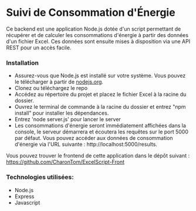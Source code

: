 # Suivi de Consommation d'Énergie

Ce backend est une application Node.js dotée d'un script permettant de récupérer et de calculer les consommations d'énergie à partir des données d'un fichier Excel. Ces données sont ensuite mises à disposition via une API REST pour un accès facile.

### Installation

- Assurez-vous que Node.js est installé sur votre système. Vous pouvez le télécharger à partir de [nodejs.org](https://nodejs.org/).
- Clonez ou téléchargez le repo
- Accédez au répertoire du projet et placez le fichier Excel à la racine du dossier.
- Ouvrez le terminal de commande à la racine du dossier et entrez "npm install" pour installer les dépendances.
- Entrez 'node server.js' pour lancer le server
- Les consommations d'énergie seront immédiatement affichées dans la console, le serveur démarrera et écoutera les requêtes sur le port 5000 par défaut. Vous pouvez accéder aux données de consommation d'énergie via l'URL suivante : http://localhost:5000/results.

Vous pouvez trouver le frontend de cette application dans le dépôt suivant : https://github.com/CharonTom/ExcelScript-Front

### Technologies utilisées:

- Node.js
- Express
- Javascript
